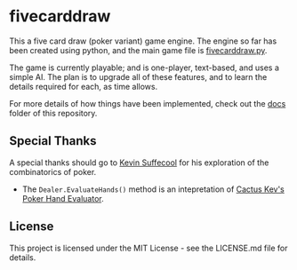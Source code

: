 # fivecarddraw

This a five card draw (poker variant) game engine. The engine so far has been created using python, and the main game file is [fivecarddraw.py](fivecarddraw.py).

The game is currently playable; and is one-player, text-based, and uses a simple AI. The plan is to upgrade all of these features, and to learn the details required for each, as time allows.

For more details of how things have been implemented, check out the [docs](docs) folder of this repository.

## Special Thanks

A special thanks should go to [Kevin Suffecool](https://suffe.cool/) for his exploration of the combinatorics of poker.

* The ```Dealer.EvaluateHands()``` method is an intepretation of [Cactus Kev's Poker Hand Evaluator](http://suffe.cool/poker/evaluator.html).

## License

This project is licensed under the MIT License - see the LICENSE.md file for details.
